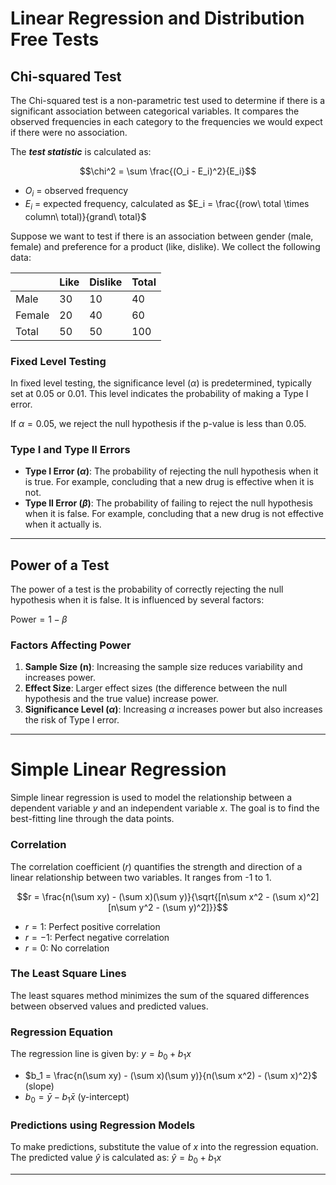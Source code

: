 # Linear Regression and Distribution Free Tests

## Chi-squared Test

The Chi-squared test is a non-parametric test used to determine if there is a significant association between categorical variables. It compares the observed frequencies in each category to the frequencies we would expect if there were no association.

The ***test statistic*** is calculated as:

$$\chi^2 = \sum \frac{(O_i - E_i)^2}{E_i}$$
- $O_i$ = observed frequency
- $E_i$ = expected frequency, calculated as $E_i = \frac{(row\ total \times column\ total)}{grand\ total}$

Suppose we want to test if there is an association between gender (male, female) and preference for a product (like, dislike). We collect the following data:

|        | Like | Dislike | Total |
| ------ | ---- | ------- | ----- |
| Male   | 30   | 10      | 40    |
| Female | 20   | 40      | 60    |
| Total  | 50   | 50      | 100   |

### Fixed Level Testing

In fixed level testing, the significance level ($\alpha$) is predetermined, typically set at 0.05 or 0.01. This level indicates the probability of making a Type I error.

If $\alpha = 0.05$, we reject the null hypothesis if the p-value is less than 0.05.

### Type I and Type II Errors

- **Type I Error ($\alpha$)**: The probability of rejecting the null hypothesis when it is true. For example, concluding that a new drug is effective when it is not.
- **Type II Error ($\beta$)**: The probability of failing to reject the null hypothesis when it is false. For example, concluding that a new drug is not effective when it actually is.

---
## Power of a Test

The power of a test is the probability of correctly rejecting the null hypothesis when it is false. It is influenced by several factors: 

$\text{Power} = 1 - \beta$

### Factors Affecting Power

1. **Sample Size (n)**: Increasing the sample size reduces variability and increases power.
2. **Effect Size**: Larger effect sizes (the difference between the null hypothesis and the true value) increase power.
3. **Significance Level ($\alpha$)**: Increasing $\alpha$ increases power but also increases the risk of Type I error.

---
# Simple Linear Regression

Simple linear regression is used to model the relationship between a dependent variable $y$ and an independent variable $x$. The goal is to find the best-fitting line through the data points.

### Correlation

The correlation coefficient ($r$) quantifies the strength and direction of a linear relationship between two variables. It ranges from -1 to 1.

$$r = \frac{n(\sum xy) - (\sum x)(\sum y)}{\sqrt{[n\sum x^2 - (\sum x)^2][n\sum y^2 - (\sum y)^2]}}$$

- $r = 1$: Perfect positive correlation
- $r = -1$: Perfect negative correlation
- $r = 0$: No correlation

### The Least Square Lines

The least squares method minimizes the sum of the squared differences between observed values and predicted values.

### Regression Equation

The regression line is given by: $y = b_0 + b_1x$

- $b_1 = \frac{n(\sum xy) - (\sum x)(\sum y)}{n(\sum x^2) - (\sum x)^2}$ (slope)
- $b_0 = \bar{y} - b_1\bar{x}$ (y-intercept)

### Predictions using Regression Models

To make predictions, substitute the value of $x$ into the regression equation. The predicted value $\hat{y}$ is calculated as: $\hat{y} = b_0 + b_1x$

---
